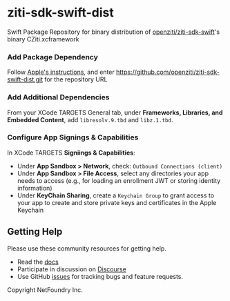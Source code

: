 # ziti-sdk-swift-dist
Swift Package Repository for binary distribution of [openziti/ziti-sdk-swift](https://github.com/openziti/ziti-sdk-swift/)'s binary CZiti.xcframework

### Add Package Dependency
Follow [Apple's instructions](https://developer.apple.com/documentation/xcode/adding-package-dependencies-to-your-app), and enter https://github.com/openziti/ziti-sdk-swift-dist.git for the repository URL

### Add Additional Dependencies

From your XCode TARGETS General tab, under **Frameworks, Libraries, and Embedded Content**, add `libresolv.9.tbd` and `libz.1.tbd`.

### Configure App Signings & Capabilities
In XCode TARGETS **Signiings & Capabilities**:
* Under **App Sandbox > Network**, check: `Outbound Connections (client)`
* Under **App Sandbox > File Access**, select any directories your app needs to access (e.g., for loading an enrollment JWT or storing identity information)
* Under **KeyChain Sharing**, create a `Keychain Group` to grant access to your app to create and store private keys and certificates in the Apple Keychain

## Getting Help
Please use these community resources for getting help. 
- Read the [docs](https://docs.openziti.io/docs/learn/introduction/)
- Participate in discussion on [Discourse](https://openziti.discourse.group/)
- Use GitHub [issues](https://github.com/openziti/ziti-sdk-swift/issues) for tracking bugs and feature requests.

Copyright NetFoundry Inc.
